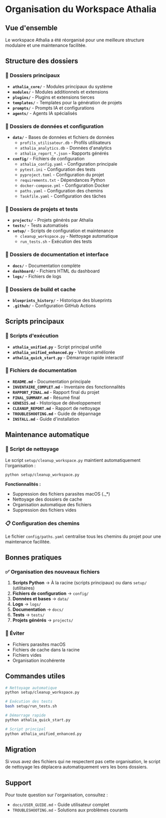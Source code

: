 # Organisation du Workspace Athalia

## Vue d'ensemble

Le workspace Athalia a été réorganisé pour une meilleure structure modulaire et une maintenance facilitée.

## Structure des dossiers

### 📁 Dossiers principaux
- **`athalia_core/`** - Modules principaux du système
- **`modules/`** - Modules additionnels et extensions
- **`plugins/`** - Plugins et extensions tierces
- **`templates/`** - Templates pour la génération de projets
- **`prompts/`** - Prompts IA et configurations
- **`agents/`** - Agents IA spécialisés

### 📁 Dossiers de données et configuration
- **`data/`** - Bases de données et fichiers de données
  - `profils_utilisateur.db` - Profils utilisateurs
  - `athalia_analytics.db` - Données d'analytics
  - `athalia_report_*.json` - Rapports générés
- **`config/`** - Fichiers de configuration
  - `athalia_config.yaml` - Configuration principale
  - `pytest.ini` - Configuration des tests
  - `pyproject.toml` - Configuration du projet
  - `requirements.txt` - Dépendances Python
  - `docker-compose.yml` - Configuration Docker
  - `paths.yaml` - Configuration des chemins
  - `Taskfile.yaml` - Configuration des tâches

### 📁 Dossiers de projets et tests
- **`projects/`** - Projets générés par Athalia
- **`tests/`** - Tests automatisés
- **`setup/`** - Scripts de configuration et maintenance
  - `cleanup_workspace.py` - Nettoyage automatique
  - `run_tests.sh` - Exécution des tests

### 📁 Dossiers de documentation et interface
- **`docs/`** - Documentation complète
- **`dashboard/`** - Fichiers HTML du dashboard
- **`logs/`** - Fichiers de logs

### 📁 Dossiers de build et cache
- **`blueprints_history/`** - Historique des blueprints
- **`.github/`** - Configuration GitHub Actions

## Scripts principaux

### 🚀 Scripts d'exécution
- **`athalia_unified.py`** - Script principal unifié
- **`athalia_unified_enhanced.py`** - Version améliorée
- **`athalia_quick_start.py`** - Démarrage rapide interactif

### 📄 Fichiers de documentation
- **`README.md`** - Documentation principale
- **`INVENTAIRE_COMPLET.md`** - Inventaire des fonctionnalités
- **`RAPPORT_FINAL.md`** - Rapport final du projet
- **`FINAL_SUMMARY.md`** - Résumé final
- **`GENESIS.md`** - Historique de développement
- **`CLEANUP_REPORT.md`** - Rapport de nettoyage
- **`TROUBLESHOOTING.md`** - Guide de dépannage
- **`INSTALL.md`** - Guide d'installation

## Maintenance automatique

### 🧹 Script de nettoyage
Le script `setup/cleanup_workspace.py` maintient automatiquement l'organisation :

```bash
python setup/cleanup_workspace.py
```

**Fonctionnalités :**
- Suppression des fichiers parasites macOS (._*)
- Nettoyage des dossiers de cache
- Organisation automatique des fichiers
- Suppression des fichiers vides

### 📋 Configuration des chemins
Le fichier `config/paths.yaml` centralise tous les chemins du projet pour une maintenance facilitée.

## Bonnes pratiques

### ✅ Organisation des nouveaux fichiers
1. **Scripts Python** → À la racine (scripts principaux) ou dans `setup/` (utilitaires)
2. **Fichiers de configuration** → `config/`
3. **Données et bases** → `data/`
4. **Logs** → `logs/`
5. **Documentation** → `docs/`
6. **Tests** → `tests/`
7. **Projets générés** → `projects/`

### 🚫 Éviter
- Fichiers parasites macOS
- Fichiers de cache dans la racine
- Fichiers vides
- Organisation incohérente

## Commandes utiles

```bash
# Nettoyage automatique
python setup/cleanup_workspace.py

# Exécution des tests
bash setup/run_tests.sh

# Démarrage rapide
python athalia_quick_start.py

# Script principal
python athalia_unified_enhanced.py
```

## Migration

Si vous avez des fichiers qui ne respectent pas cette organisation, le script de nettoyage les déplacera automatiquement vers les bons dossiers.

## Support

Pour toute question sur l'organisation, consultez :
- `docs/USER_GUIDE.md` - Guide utilisateur complet
- `TROUBLESHOOTING.md` - Solutions aux problèmes courants 